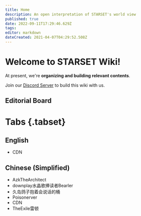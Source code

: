 ```yaml
---
title: Home
description: An open interpretation of STARSET's world view
published: true
date: 2022-09-11T17:29:46.629Z
tags: 
editor: markdown
dateCreated: 2021-04-07T04:29:52.508Z
---
```


# Welcome to STARSET Wiki!

At present, we're **organizing and building relevant contents**.

Join our [Discord Server](https://discord.gg/zhEqePWneb) to build this wiki with us.

## Editorial Board

# Tabs {.tabset}

## English
- CDN

## Chinese (Simplified)
- AzkTheArchitect
- downplay水晶歌捧读者Bearler
- 久岛鸽子抱着会说话的桶
- Poisonerver
- CDN
- TheExile雷顿